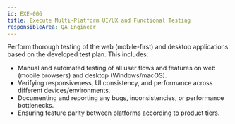 ```yaml
---
id: EXE-006
title: Execute Multi-Platform UI/UX and Functional Testing
responsibleArea: QA Engineer
---
```

Perform thorough testing of the web (mobile-first) and desktop applications based on the developed test plan. This includes:
- Manual and automated testing of all user flows and features on web (mobile browsers) and desktop (Windows/macOS).
- Verifying responsiveness, UI consistency, and performance across different devices/environments.
- Documenting and reporting any bugs, inconsistencies, or performance bottlenecks.
- Ensuring feature parity between platforms according to product tiers.